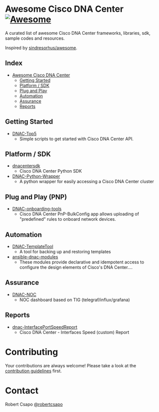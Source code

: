 # Awesome Cisco DNA Center [![Awesome](https://cdn.rawgit.com/sindresorhus/awesome/d7305f38d29fed78fa85652e3a63e154dd8e8829/media/badge.svg)](https://github.com/sindresorhus/awesome)

A curated list of awesome Cisco DNA Center frameworks, libraries, sdk, sample codes and resources.

Inspired by [sindresorhus/awesome](https://github.com/sindresorhus/awesome).

## Index
- [Awesome Cisco DNA Center](#awesome-cisco-dna-center)
  - [Getting Started]()
  - [Platform / SDK](#platform--sdk)
  - [Plug and Play](#plug-and-play-pnp)
  - [Automation](#automation)
  - [Assurance](#assurance)
  - [Reports](#reports)


## Getting Started
- [DNAC-Top5](https://developer.cisco.com/codeexchange/github/repo/CiscoDevNet/DNAC-Top5)
  - Simple scripts to get started with Cisco DNA Center API.


## Platform / SDK
- [dnacentersdk](https://github.com/cisco-en-programmability/dnacentersdk)
  - Cisco DNA Center Python SDK
- [DNAC-Python-Wrapper](https://developer.cisco.com/codeexchange/github/repo/rsayle/DNAC-Python-Wrapper)
  - A python wrapper for easily accessing a Cisco DNA Center cluster


## Plug and Play (PNP)
- [DNAC-onboarding-tools](https://developer.cisco.com/codeexchange/github/repo/CiscoDevNet/DNAC-onboarding-tools)
  - Cisco DNA Center PnP-BulkConfig app allows uploading of "predefined" rules to onboard network devices.


## Automation
- [DNAC-TemplateTool](https://developer.cisco.com/codeexchange/github/repo/CiscoDevNet/DNAC-TemplateTool)
  - A tool for backing up and restoring templates
- [ansible-dnac-modules](https://developer.cisco.com/codeexchange/github/repo/jandiorio/ansible-dnac-modules)
  - These modules provide declarative and idempotent access to configure the design elements of Cisco's DNA Center....


## Assurance
- [DNAC-NOC](https://developer.cisco.com/codeexchange/github/repo/CiscoDevNet/DNAC-NOC)
  - NOC dashboard based on TIG (telegraf/influx/grafana)


## Reports
- [dnac-InterfacePortSpeedReport](https://developer.cisco.com/codeexchange/github/repo/CiscoDevNet/dnac-InterfacePortSpeedReport)
  - Cisco DNA Center - Interfaces Speed (custom) Report


# Contributing

Your contributions are always welcome! Please take a look at the [contribution guidelines](https://github.com/robertcsapo/awesome-cisco-dnac/blob/master/CONTRIBUTING.md) first.


# Contact

Robert Csapo [@robertcsapo](https://twitter.com/robertcsapo)
